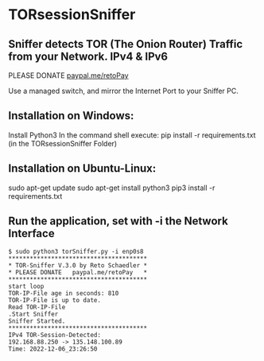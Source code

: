 # TORsessionSniffer
## Sniffer detects TOR (The Onion Router) Traffic from your Network. IPv4 &amp; IPv6

PLEASE DONATE [paypal.me/retoPay](https://paypal.me/retoPay)

Use a managed switch, and mirror the Internet Port to your Sniffer PC.
## Installation on Windows:
Install Python3
In the command shell execute: pip install -r requirements.txt (in the TORsessionSniffer Folder)

## Installation on Ubuntu-Linux: 
sudo apt-get update
sudo apt-get install python3
pip3 install -r requirements.txt

## Run the application, set with -i the Network Interface
```
$ sudo python3 torSniffer.py -i enp0s8
***************************************
* TOR-Sniffer V.3.0 by Reto Schaedler *
* PLEASE DONATE   paypal.me/retoPay   *
***************************************
start loop
TOR-IP-File age in seconds: 810
TOR-IP-File is up to date.
Read TOR-IP-File
.Start Sniffer
Sniffer Started.
***************************************
IPv4 TOR-Session-Detected:
192.168.88.250 -> 135.148.100.89
Time: 2022-12-06_23:26:50

```
